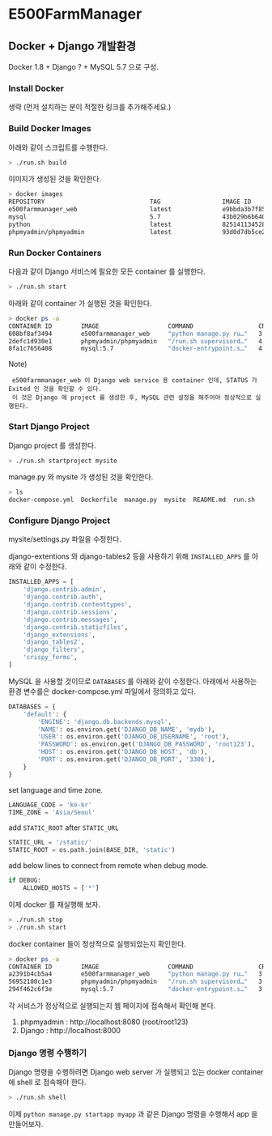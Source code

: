 # E500FarmManager

## Docker + Django 개발환경

Docker 1.8 + Django ? + MySQL 5.7 으로 구성.

### Install Docker

생략 (먼저 설치하는 분이 적절한 링크를 추가해주세요.)

### Build Docker Images

아래와 같이 스크립트를 수행한다.
```sh
> ./run.sh build
```

이미지가 생성된 것을 확인한다.
```sh
> docker images
REPOSITORY                             TAG                 IMAGE ID            CREATED             SIZE
e500farmmanager_web                    latest              e9bbda3b7f85        19 hours ago        962MB
mysql                                  5.7                 43b029b6b640        7 days ago          372MB
python                                 latest              825141134528        2 weeks ago         923MB
phpmyadmin/phpmyadmin                  latest              93d0d7db5ce2        2 months ago        166MB
```

### Run Docker Containers

다음과 같이 Django 서비스에 필요한 모든 container 를 실행한다.
```sh
> ./run.sh start
```

아래와 같이 container 가 실행된 것을 확인한다.
```sh
> docker ps -a
CONTAINER ID        IMAGE                   COMMAND                  CREATED             STATUS                     PORTS                               NAMES
608bf8af3494        e500farmmanager_web     "python manage.py ru…"   3 seconds ago       Exited (2) 2 seconds ago                                       e500farmmanager_web_1
2defc1d930e1        phpmyadmin/phpmyadmin   "/run.sh supervisord…"   4 seconds ago       Up 3 seconds               9000/tcp, 0.0.0.0:8080->80/tcp      e500farmmanager_phpmyadmin_1
8fa1c7656408        mysql:5.7               "docker-entrypoint.s…"   4 seconds ago       Up 3 seconds               0.0.0.0:3306->3306/tcp, 33060/tcp   django_db
```

Note)
```
 e500farmmanager_web 이 Django web service 용 container 인데, STATUS 가 Exited 인 것을 확인할 수 있다.
 이 것은 Django 에 project 를 생성한 후, MySQL 관련 설정을 해주어야 정상적으로 실행된다.
```

### Start Django Project

Django project 를 생성한다.
```sh
> ./run.sh startproject mysite
```

manage.py 와 mysite 가 생성된 것을 확인한다.
```sh
> ls
docker-compose.yml  Dockerfile  manage.py  mysite  README.md  run.sh
```

### Configure Django Project

mysite/settings.py 파일을 수정한다.

django-extentions 와 django-tables2 등을 사용하기 위해 `INSTALLED_APPS` 를 아래와 같이 수정한다.
```python
INSTALLED_APPS = [
    'django.contrib.admin',
    'django.contrib.auth',
    'django.contrib.contenttypes',
    'django.contrib.sessions',
    'django.contrib.messages',
    'django.contrib.staticfiles',
    'django_extensions',
    'django_tables2',
    'django_filters',
    'crispy_forms',
]
```

MySQL 을 사용할 것이므로 `DATABASES` 를 아래와 같이 수정한다.
아래에서 사용하는 환경 변수를은 docker-compose.yml 파일에서 정의하고 있다.
```python
DATABASES = {
    'default': {
        'ENGINE': 'django.db.backends.mysql',
        'NAME': os.environ.get('DJANGO_DB_NAME', 'mydb'),
        'USER': os.environ.get('DJANGO_DB_USERNAME', 'root'),
        'PASSWORD': os.environ.get('DJANGO_DB_PASSWORD', 'root123'),
        'HOST': os.environ.get('DJANGO_DB_HOST', 'db'),
        'PORT': os.environ.get('DJANGO_DB_PORT', '3306'),
    }
}
```

set language and time zone.
```python
LANGUAGE_CODE = 'ko-kr'
TIME_ZONE = 'Asia/Seoul'
```

add `STATIC_ROOT` after `STATIC_URL`
```python
STATIC_URL = '/static/'
STATIC_ROOT = os.path.join(BASE_DIR, 'static')
```

add below lines to connect from remote when debug mode.
```python
if DEBUG:
    ALLOWED_HOSTS = ['*']
```

이제 docker 를 재실행해 보자.
```sh
> ./run.sh stop
> ./run.sh start
```

docker container 들이 정상적으로 실행되었는지 확인한다.
```sh
> docker ps -a
CONTAINER ID        IMAGE                   COMMAND                  CREATED             STATUS              PORTS                               NAMES
a2391b4cb5a4        e500farmmanager_web     "python manage.py ru…"   3 seconds ago       Up 2 seconds        0.0.0.0:8000->8000/tcp              e500farmmanager_web_1
56952100c1e3        phpmyadmin/phpmyadmin   "/run.sh supervisord…"   3 seconds ago       Up 2 seconds        9000/tcp, 0.0.0.0:8080->80/tcp      e500farmmanager_phpmyadmin_1
294f462c6f3e        mysql:5.7               "docker-entrypoint.s…"   3 seconds ago       Up 2 seconds        0.0.0.0:3306->3306/tcp, 33060/tcp   django_db
```

각 서비스가 정상적으로 실행되는지 웹 페이지에 접속해서 확인해 본다.
1. phpmyadmin : http://localhost:8080 (root/root123)
2. Django : http://localhost:8000

### Django 명령 수행하기

Django 명령을 수행하려면 Django web server 가 실행되고 있는 docker container 에
shell 로 접속해야 한다.
```sh
> ./run.sh shell
```

이제 `python manage.py startapp myapp` 과 같은 Django 명령을 수행해서 app 을 만들어보자.
